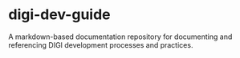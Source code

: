 # digi-dev-guide
A markdown-based documentation repository for documenting and referencing DIGI development processes and practices.
